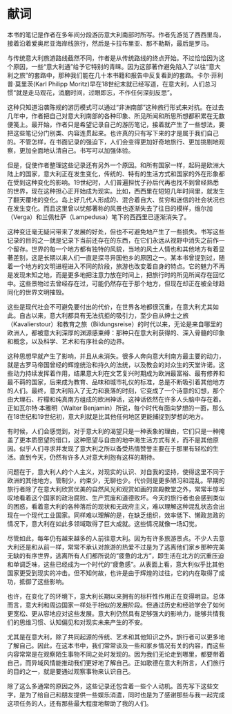 # 献词

本书的笔记是作者在多年间分段游历意大利南部时所写。作者先游览了西西里岛，接着沿着爱奥尼亚海岸线旅行，然后是卡拉布里亚、那不勒斯，最后是罗马。

与传统意大利旅游路线截然不同，作者是从传统路线的终点开始。不过恰恰因为这个原因，一些“意大利通”给予它特别的青睐。因为这部著作避免陷入了以往“意大利之旅”的套路中，那种我们能在几十本书籍和报告中反复看到的套路。卡尔·菲利普·莫里茨(Karl Philipp Moritz)早在18世纪末就已经写道，在意大利，人们总习惯“就是走马观花，消磨时间，过眼即忘，不作任何深刻反思”。

这种只知道沿袭陈规的游历模式可以通过“非洲南部”这种旅行形式来对抗。在过去几年中，作者把自己对意大利南部的各种印象、所见所闻和所思所想都积累在无数便笺上。最开始，作者只是希望记录自己的游历笔记，接着就产生了一些想法，要把这些笔记分门别类、内容连贯起来。也许真的只有写下来的才是属于我们自己的。不管怎样，在书面记录的强迫下，人们会变得更加好奇地旅行、更加挑剔地观察，更加全面地认清自己。书写可以加强体验。

但是，促使作者整理这些记录还有另外一个原因。和所有国家一样，起码是欧洲大陆上的国家，意大利正在发生变化，传统的、特有的生活方式和国家的外在形象都在受到这种变化的影响。19世纪时，人们普遍担忧子孙后代再也找不到曾经熟悉的世界，现在这种担心正开始成为现实。比如，西西里在短短几年时间里，就发生了翻天覆地的变化。岛上好几代人形成的、混合着自大、贫穷和迷信的社会状况也在发生变化。而且这里曾以忧郁著称的风景也逐渐失去了往日的模样，维尔加（Verga）和兰佩杜萨（Lampedusa）笔下的西西里已逐渐消失了。

这种变迁毫无疑问带来了发展的好处，但也不可避免地产生了一些损失。书写这些记录的目的之一就是记录下当前还存在的东西，在它们永远从视野中消失之前作一个留存。世界的每一个地方都有独特的风貌，当地的风土人情也和其他地方有着显著差别，这是长期以来人们一直是探寻异国他乡的原因之一。某本书曾提到过，随着一个地方的文明进程进入不同的阶段，旅游也改变着自身的特点。它的魅力不再是发现未知之地，而是更多地把注意力放在时间上，把旅行时的所见所闻存在回忆中。这些景物过去曾经存在过，可能仍然存在于那个地方，但现在却正在被全球趋同化的世界文明摧毁。

这些是现代社会不可避免要付出的代价，在世界各地都很沉重，在意大利尤其如此。自古以来，意大利都具有无法抗拒的吸引力，至少自从绅士之旅（Kavalierstour）和教育之旅（Bildungsreise）的时代以来，无论是来自哪里的欧洲人，都被意大利深厚的渊源感束缚：那种只在意大利获得的、深入骨髓的印象和概念，以及科学、艺术和有序社会的边界。

这种思想早就产生了影响，并且从未消失。很多人奔向意大利南方最主要的动力，就是古罗马帝国曾经的辉煌统治和持久的法统，以及教会的对众生的天堂许诺。这些动力持续发挥着作用，结果意大利在文艺复兴时期成为欧洲最富裕、最有修养和最不羁的国家，后来成为教育、品味和城市礼仪的标准，总是不断吸引着其他地方的人们。最终，意大利陷入了无力和衰落的时刻，它变成了一个诗意的幻想，那个由大理石、柠檬和纯真南方组成的欧洲神话，这神话依然在许多人头脑中存在着。正如瓦尔特·本雅明（Walter Benjamin）所说，每个时代有面向梦想的一面，那么在18世纪和19世纪初，意大利就是比其他任何地区更能捕捉到梦想的地方。

有时候，人们会感觉到，对于意大利的渴望只是一种表象的理由，它们只是一种掩盖了更本质愿望的借口，这种愿望与自由的地中海生活方式有关，而不是其他原因。似乎人们寻求并发现了意大利之所以备受热情赞誉主要在于那里有轻松的生活。直到今天，仍然有许多人对意大利抱有这样的期待。

问题在于，意大利人的个人主义，对现实的认识、对自我的坚持，使得这里不同于欧洲的其他地方。管制少，约束少，无聊也少。代价则是更多陋习和混乱。早期的旅行者除了在意大利欣赏优美的自然风光和观赏如画的宫殿教堂之外，常常半惊半叹地看着这个国家的政治腐败、生产荒废和道德败坏。今天的旅行者也会感到类似的困惑，看着意大利的各种落后的现状和无政府主义，难以理解这种混乱状态会出现在一个现代工业国家。同样难以理解的是，在缺乏组织，效率低下、懒政怠政的情况下，意大利在如此多领域取得了巨大成就。这些情况就像一场幻觉。

尽管如此，每年仍有越来越多的人前往意大利。因为有许多旅游景点。不少人去意大利还是和从前一样，常常不承认对旅游的热爱不过是为了逃离他们家乡那种完美无缺的有序世界，逃离所有人们都所说的“疲惫的北方”，即生活在北方的沉重压迫和单调乏味，这些已经成为一个时代的“疲惫感”。从表面上看，意大利似乎比其他国家更受到现实的冲击。但不知何故，也许是由于辉煌的过往，它的内在取得了成功，抵御了这些影响。

也许，在变化了的环境下，意大利长期以来拥有的标杆性作用正在变得明显。总体而言，意大利和周边国家一样处于相似的发展阶段。但通过历史和经验学会了如何更宽松、更从容地应对这些发展。意大利仍然具有足够强大的影响力，能够共情我们的思维习惯、认知偏见和对现实未来产生的不安。

尤其是在意大利，除了共同起源的传统、艺术和其他知识之外，旅行者可以更多地了解自己。因此，在这本书中，我们常常谈及一些和家乡情况有关的内容，而这些内容常常是在观察陌生事物不同之处时发现的。因为我们无论走到哪里，都要带着自己，而异域风情能推动我们更好地了解自己。正如歌德在意大利所言，人们旅行的目的之一，就是要通过观察事物来认识自己。

除了这么多通常的原因之外，这些记录还包含着一些个人动机。首先写下这些文字，是为了给自己和朋友提供一些娱乐消遣，同时也是为了感谢那些与我一起完成这项任务的人，还有那些最大程度地帮助了我的人们。
